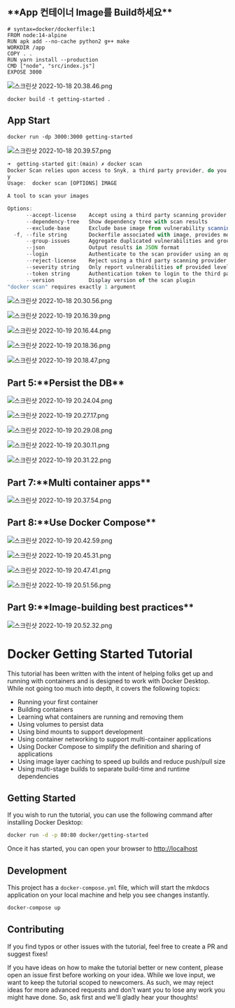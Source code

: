 ## \***\*App 컨테이너 Image를 Build하세요\*\***

```docker
# syntax=docker/dockerfile:1
FROM node:14-alpine
RUN apk add --no-cache python2 g++ make
WORKDIR /app
COPY . .
RUN yarn install --production
CMD ["node", "src/index.js"]
EXPOSE 3000
```

![스크린샷 2022-10-18 20.38.46.png](/getting-started/app/src/img/1.png)

```docker
docker build -t getting-started .

```

## App Start

```docker
docker run -dp 3000:3000 getting-started
```

![스크린샷 2022-10-18 20.39.57.png](/getting-started/app/src/img/2.png)

```jsx
➜  getting-started git:(main) ✗ docker scan
Docker Scan relies upon access to Snyk, a third party provider, do you consent to proceed using Snyk? (y/N)
y
Usage:  docker scan [OPTIONS] IMAGE

A tool to scan your images

Options:
      --accept-license    Accept using a third party scanning provider
      --dependency-tree   Show dependency tree with scan results
      --exclude-base      Exclude base image from vulnerability scanning (requires --file)
  -f, --file string       Dockerfile associated with image, provides more detailed results
      --group-issues      Aggregate duplicated vulnerabilities and group them to a single one (requires --json)
      --json              Output results in JSON format
      --login             Authenticate to the scan provider using an optional token (with --token), or web base token if empty
      --reject-license    Reject using a third party scanning provider
      --severity string   Only report vulnerabilities of provided level or higher (low|medium|high)
      --token string      Authentication token to login to the third party scanning provider
      --version           Display version of the scan plugin
"docker scan" requires exactly 1 argument
```

![스크린샷 2022-10-18 20.30.56.png](/getting-started/app/src/img/3.png)

![스크린샷 2022-10-19 20.16.39.png](/getting-started/app/src/img/4.png)

![스크린샷 2022-10-19 20.16.44.png](/getting-started/app/src/img/5.png)

![스크린샷 2022-10-19 20.18.36.png](/getting-started/app/src/img/6.png)

![스크린샷 2022-10-19 20.18.47.png](/getting-started/app/src/img/7.png)

## Part 5:\***\*Persist the DB\*\***

![스크린샷 2022-10-19 20.24.04.png](/getting-started/app/src/img/8.png)

![스크린샷 2022-10-19 20.27.17.png](/getting-started/app/src/img/9.png)

![스크린샷 2022-10-19 20.29.08.png](/getting-started/app/src/img/10.png)

![스크린샷 2022-10-19 20.30.11.png](/getting-started/app/src/img/11.png)

![스크린샷 2022-10-19 20.31.22.png](/getting-started/app/src/img/12.png)

## Part 7:\***\*Multi container apps\*\***

![스크린샷 2022-10-19 20.37.54.png](/getting-started/app/src/img/13.png)

## Part 8:\***\*Use Docker Compose\*\***

![스크린샷 2022-10-19 20.42.59.png](/getting-started/app/src/img/14.png)

![스크린샷 2022-10-19 20.45.31.png](/getting-started/app/src/img/15.png)

![스크린샷 2022-10-19 20.47.41.png](/getting-started/app/src/img/16.png)

![스크린샷 2022-10-19 20.51.56.png](/getting-started/app/src/img/17.png)

## Part 9:\***\*Image-building best practices\*\***

![스크린샷 2022-10-19 20.52.32.png](/getting-started/app/src/img/18.png)

# Docker Getting Started Tutorial

This tutorial has been written with the intent of helping folks get up and running
with containers and is designed to work with Docker Desktop. While not going too much
into depth, it covers the following topics:

-   Running your first container
-   Building containers
-   Learning what containers are running and removing them
-   Using volumes to persist data
-   Using bind mounts to support development
-   Using container networking to support multi-container applications
-   Using Docker Compose to simplify the definition and sharing of applications
-   Using image layer caching to speed up builds and reduce push/pull size
-   Using multi-stage builds to separate build-time and runtime dependencies

## Getting Started

If you wish to run the tutorial, you can use the following command after installing Docker Desktop:

```bash
docker run -d -p 80:80 docker/getting-started
```

Once it has started, you can open your browser to [http://localhost](/getting-started/app/src/img/1.png)

## Development

This project has a `docker-compose.yml` file, which will start the mkdocs application on your
local machine and help you see changes instantly.

```bash
docker-compose up
```

## Contributing

If you find typos or other issues with the tutorial, feel free to create a PR and suggest fixes!

If you have ideas on how to make the tutorial better or new content, please open an issue first before working on your idea. While we love input, we want to keep the tutorial scoped to newcomers.
As such, we may reject ideas for more advanced requests and don't want you to lose any work you might
have done. So, ask first and we'll gladly hear your thoughts!
